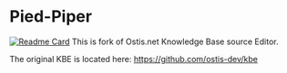 # Pied-Piper
[![Readme Card](https://github-readme-stats.vercel.app/api/pin/?username=ardonplay&repo=PiedPiper)](https://github.com/anuraghazra/github-readme-stats)
This is fork of Ostis.net Knowledge Base source Editor.

The original KBE is located here: https://github.com/ostis-dev/kbe
